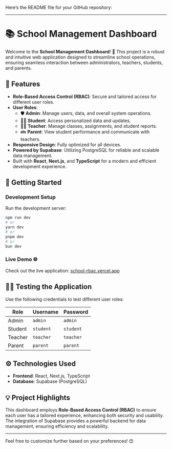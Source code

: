 Here’s the README file for your GitHub repository:

---

# 📚 School Management Dashboard

Welcome to the **School Management Dashboard**! 🚀 This project is a robust and intuitive web application designed to streamline school operations, ensuring seamless interaction between administrators, teachers, students, and parents.

## 🌟 Features

- **Role-Based Access Control (RBAC)**: Secure and tailored access for different user roles.
- **User Roles**:
  - 🛡️ **Admin**: Manage users, data, and overall system operations.
  - 👨‍🎓 **Student**: Access personalized data and updates.
  - 👩‍🏫 **Teacher**: Manage classes, assignments, and student reports.
  - 👪 **Parent**: View student performance and communicate with teachers.
- **Responsive Design**: Fully optimized for all devices.
- **Powered by Supabase**: Utilizing PostgreSQL for reliable and scalable data management.
- Built with **React**, **Next.js**, and **TypeScript** for a modern and efficient development experience.

## 🚀 Getting Started

### Development Setup

Run the development server:

```bash
npm run dev
# or
yarn dev
# or
pnpm dev
# or
bun dev
```

### Live Demo 🌐

Check out the live application: [school-rbac.vercel.app](https://school-rbac.vercel.app)

## 🧑‍💻 Testing the Application

Use the following credentials to test different user roles:

| **Role**    | **Username**  | **Password**  |
|-------------|---------------|---------------|
| Admin       | `admin`       | `admin`       |
| Student     | `student`     | `student`     |
| Teacher     | `teacher`     | `teacher`     |
| Parent      | `parent`      | `parent`      |

## ⚙️ Technologies Used

- **Frontend**: React, Next.js, TypeScript
- **Database**: Supabase (PostgreSQL)

## 💡 Project Highlights

This dashboard employs **Role-Based Access Control (RBAC)** to ensure each user has a tailored experience, enhancing both security and usability. The integration of Supabase provides a powerful backend for data management, ensuring efficiency and scalability.

---

Feel free to customize further based on your preferences! 😊
